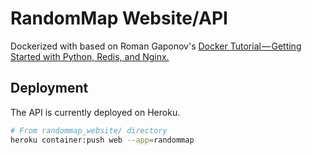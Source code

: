 # RandomMap Website/API

Dockerized with based on Roman Gaponov's [Docker Tutorial — Getting Started
with Python, Redis, and
Nginx.](https://hackernoon.com/docker-tutorial-getting-started-with-python-redis-and-nginx-81a9d740d091)

## Deployment

The API is currently deployed on Heroku.

```bash
# From randommap_website/ directory
heroku container:push web --app=randommap
```
